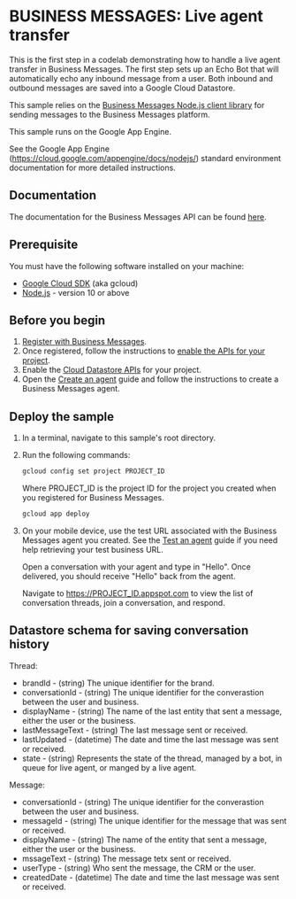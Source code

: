 # BUSINESS MESSAGES: Live agent transfer

This is the first step in a codelab demonstrating how to handle a live agent transfer in Business Messages. The first step sets up an Echo Bot that will automatically echo any inbound message from a user. Both inbound and outbound messages are saved into a Google Cloud Datastore.

This sample relies on the [Business Messages Node.js client library](https://github.com/google-business-communications/nodejs-businessmessages) for sending messages to the Business Messages platform.

This sample runs on the Google App Engine.

See the Google App Engine (https://cloud.google.com/appengine/docs/nodejs/) standard environment documentation for more detailed instructions.

## Documentation

The documentation for the Business Messages API can be found [here](https://developers.google.com/business-communications/business-messages/reference/rest).

## Prerequisite

You must have the following software installed on your machine:

* [Google Cloud SDK](https://cloud.google.com/sdk/) (aka gcloud)
* [Node.js](https://nodejs.org/en/) - version 10 or above

## Before you begin

1.  [Register with Business Messages](https://developers.google.com/business-communications/business-messages/guides/set-up/register).
1.  Once registered, follow the instructions to [enable the APIs for your project](https://developers.google.com/business-communications/business-messages/guides/set-up/register#enable-api).
1.  Enable the [Cloud Datastore APIs](https://cloud.google.com/datastore/docs/activate) for your project.
1. Open the [Create an agent](https://developers.google.com/business-communications/business-messages/guides/set-up/agent)
guide and follow the instructions to create a Business Messages agent.

## Deploy the sample

1.  In a terminal, navigate to this sample's root directory.

1.  Run the following commands:

    ```bash
    gcloud config set project PROJECT_ID
    ```

    Where PROJECT_ID is the project ID for the project you created when you registered for Business Messages.

    ```bash
    gcloud app deploy
    ```

1.  On your mobile device, use the test URL associated with the
    Business Messages agent you created. See the
    [Test an agent](https://developers.google.com/business-communications/business-messages/guides/set-up/agent#test-agent) guide if you need help retrieving your test business URL.

    Open a conversation with your agent and type in "Hello".
    Once delivered, you should receive "Hello" back
    from the agent.

    Navigate to https://PROJECT_ID.appspot.com to view the list of conversation
    threads, join a conversation, and respond.  

## Datastore schema for saving conversation history

Thread:
* brandId - (string) The unique identifier for the brand.
* conversationId - (string) The unique identifier for the converastion between the user and business.
* displayName - (string) The name of the last entity that sent a message, either the user or the business.
* lastMessageText - (string) The last message sent or received.
* lastUpdated - (datetime) The date and time the last message was sent or received. 
* state - (string) Represents the state of the thread, managed by a bot, in queue for live agent, or manged by a live agent.

Message:
* conversationId - (string) The unique identifier for the converastion between the user and business.
* messageId - (string) The unique identifier for the message that was sent or received.
* displayName - (string) The name of the  entity that sent a message, either the user or the business.
* mssageText - (string) The message tetx sent or received.
* userType - (string) Who sent the message, the CRM or the user.
* createdDate - (datetime) The date and time the last message was sent or received.